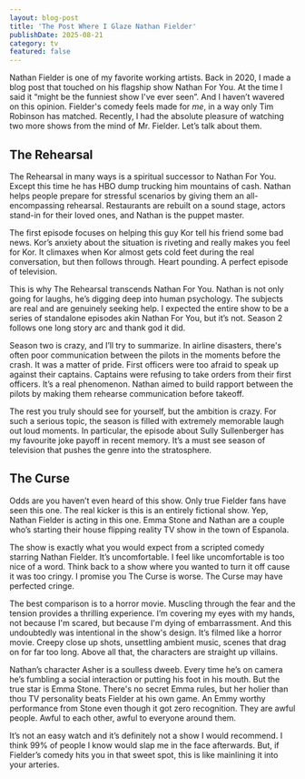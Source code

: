 ```yaml
---
layout: blog-post
title: 'The Post Where I Glaze Nathan Fielder'
publishDate: 2025-08-21
category: tv
featured: false
---
```


Nathan Fielder is one of my favorite working artists. Back in 2020, I made a blog post that touched on his flagship show Nathan For You. At the time I said it “might be the funniest show I've ever seen”. And I haven’t wavered on this opinion. Fielder's comedy feels made for _me_, in a way only Tim Robinson has matched. Recently, I had the absolute pleasure of watching two more shows from the mind of Mr. Fielder. Let’s talk about them.

## The Rehearsal

The Rehearsal in many ways is a spiritual successor to Nathan For You. Except this time he has HBO dump trucking him mountains of cash. Nathan helps people prepare for stressful scenarios by giving them an all-encompassing rehearsal. Restaurants are rebuilt on a sound stage, actors stand-in for their loved ones, and Nathan is the puppet master. 

The first episode focuses on helping this guy Kor tell his friend some bad news. Kor’s anxiety about the situation is riveting and really makes you feel for Kor. It climaxes when Kor almost gets cold feet during the real conversation, but then follows through. Heart pounding. A perfect episode of television.

This is why The Rehearsal transcends Nathan For You. Nathan is not only going for laughs, he’s digging deep into human psychology. The subjects are real and are genuinely seeking help. I expected the entire show to be a series of standalone episodes akin Nathan For You, but it’s not. Season 2 follows one long story arc and thank god it did.

Season two is crazy, and I’ll try to summarize. In airline disasters, there's often poor communication between the pilots in the moments before the crash. It was a matter of pride. First officers were too afraid to speak up against their captains. Captains were refusing to take orders from their first officers. It’s a real phenomenon. Nathan aimed to build rapport between the pilots by making them rehearse communication before takeoff.

The rest you truly should see for yourself, but the ambition is crazy. For such a serious topic, the season is filled with extremely memorable laugh out loud moments. In particular, the episode about Sully Sullenberger has my favourite joke payoff in recent memory. It’s a must see season of television that pushes the genre into the stratosphere. 

## The Curse

Odds are you haven’t even heard of this show. Only true Fielder fans have seen this one. The real kicker is this is an entirely fictional show. Yep, Nathan Fielder is acting in this one. Emma Stone and Nathan are a couple who’s starting their house flipping reality TV show in the town of Espanola.

The show is exactly what you would expect from a scripted comedy starring Nathan Fielder. It’s uncomfortable. I feel like uncomfortable is too nice of a word. Think back to a show where you wanted to turn it off cause it was too cringy. I promise you The Curse is worse. The Curse may have perfected cringe.

The best comparison is to a horror movie. Muscling through the fear and the tension provides a thrilling experience. I’m covering my eyes with my hands, not because I'm scared, but because I'm dying of embarrassment. And this undoubtedly was intentional in the show's design. It’s filmed like a horror movie. Creepy close up shots, unsettling ambient music, scenes that drag on for far too long. Above all that, the characters are straight up villains. 

Nathan’s character Asher is a soulless dweeb. Every time he’s on camera he’s fumbling a social interaction or putting his foot in his mouth. But the true star is Emma Stone. There's no secret Emma rules, but her holier than thou TV personality beats Fielder at his own game. An Emmy worthy performance from Stone even though it got zero recognition. They are awful people. Awful to each other, awful to everyone around them. 

It’s not an easy watch and it’s definitely not a show I would recommend. I think 99% of people I know would slap me in the face afterwards. But, if Fielder’s comedy hits you in that sweet spot, this is like mainlining it into your arteries. 
